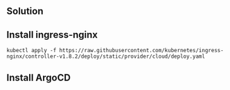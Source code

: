 ## Solution

## Install ingress-nginx

```
kubectl apply -f https://raw.githubusercontent.com/kubernetes/ingress-nginx/controller-v1.8.2/deploy/static/provider/cloud/deploy.yaml
```

## Install ArgoCD

